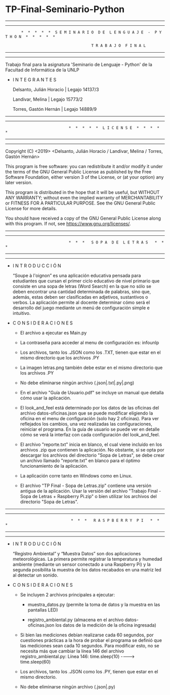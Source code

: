 # TP-Final-Seminario-Python


-------------------------------------------------------------------------------------------------------------
-------------------------------------------------------------------------------------------------------------

           *  *  *  *  *  S E M I N A R I O  D E  L E N G U A J E  -  P Y T H O N  *  *  *  *  *

                                          T R A B A J O  F I N A L

-------------------------------------------------------------------------------------------------------------
-------------------------------------------------------------------------------------------------------------
 Trabajo final para la asignatura 'Seminario de Lenguaje - Python' de la Facultad de Informática de la UNLP 


* I N T E G R A N T E S


    Delsanto, Julián Horacio  |   Legajo 14137/3

    Landivar, Melina          |   Legajo 15773/2

    Torres, Gastón Hernán     |   Legajo 14889/9


-------------------------------------------------------------------------------------------------------------
-------------------------------------------------------------------------------------------------------------

                                *  *  *  *  *  L I C E N S E  *  *  *  *  *

-------------------------------------------------------------------------------------------------------------
-------------------------------------------------------------------------------------------------------------

Copyright (C) <2019>  <Delsanto, Julián Horacio / Landivar, Melina / Torres, Gastón Hernán>

This program is free software: you can redistribute it and/or modify it under the terms of the GNU 
General Public License as published by the Free Software Foundation, either version 3 of the License, or 
(at your option) any later version.

This program is distributed in the hope that it will be useful, but WITHOUT ANY WARRANTY; without even the 
implied warranty of MERCHANTABILITY or FITNESS FOR A PARTICULAR PURPOSE.  See the GNU General Public License 
for more details.

You should have received a copy of the GNU General Public License along with this program.  If not, 
see <https://www.gnu.org/licenses/>.


-------------------------------------------------------------------------------------------------------------
-------------------------------------------------------------------------------------------------------------

                                *  *  *   S O P A  D E  L E T R A S   *  *  *

-------------------------------------------------------------------------------------------------------------
-------------------------------------------------------------------------------------------------------------


* I N T R O D U C C I Ó N

  “Soupe à l'oignon” es una aplicación educativa pensada para estudiantes que cursan el primer ciclo educativo 
  de nivel primario que consiste en una sopa de letras (Word Search) en la que no sólo se deben encontrar una 
  cantidad determinada de palabras, sino que, además, estas deben ser clasificadas en adjetivos, sustantivos o
  verbos.
  La aplicación permite al docente determinar cómo será el desarrollo del juego mediante un menú de configuración 
  simple e intuitivo.


* C O N S I D E R A C I O N E S

  - El archivo a ejecutar es Main.py 

  - La contraseña para acceder al menu de configuración es: infounlp

  - Los archivos, tanto los .JSON como los .TXT, tienen que estar en el mismo directorio que
  los archivos .PY

  - La imagen letras.png también debe estar en el mismo directorio que los archivos .PY

  - No debe eliminarse ningún archivo (.json|.txt|.py|.png)
  
  - En el archivo "Guía de Usuario.pdf" se incluye un manual que detalla cómo usar la
  aplicación.

  - El look_and_feel está determinado por los datos de las oficinas del archivo datos-oficinas.json que
  se puede modificar eligiendo la oficina en el menu de configuración (solo hay 2 oficinas). Para
  ver reflejados los cambios, una vez realizadas las configuraciones, reiniciar el programa. En la
  guía de usuario se puede ver en detalle cómo se verá la interfaz con cada configuración del
  look_and_feel.

  - El archivo "reporte.txt" inicia en blanco, el cual viene incluído en los archivos .zip que contienen
  la aplicación. No obstante, si se opta por descargar los archivos del directorio "Sopa de Letras", se
  debe crear un archivo llamado "reporte.txt" en blanco para el óptimo funcionamiento de la aplicación.
  
  - La aplicación corre tanto en Windows como en Linux.
  
  - El archivo "TP Final - Sopa de Letras.zip" contiene una versión antigua de la aplicación. Usar la
  versión del archivo "Trabajo Final - Sopa de Letras + Raspberry Pi.zip" o bien utilizar los archivos del
  directorio "Sopa de Letras".


-------------------------------------------------------------------------------------------------------------
-------------------------------------------------------------------------------------------------------------

                                 *  *  *   R A S P B E R R Y  P I   *  *  *

-------------------------------------------------------------------------------------------------------------
-------------------------------------------------------------------------------------------------------------

* I N T R O D U C C I Ó N

  “Registro Ambiental” y “Muestra Datos” son dos aplicaciones meteorológicas. La primera permite registrar la 
  temperatura y humedad ambiente (mediante un sensor conectado a una Raspberry Pi) y la segunda posibilita la 
  muestra de los datos recabados en una matriz led al detectar un sonido.


* C O N S I D E R A C I O N E S

  - Se incluyen 2 archivos principales a ejecutar:
     
     - muestra_datos.py (permite la toma de datos y la muestra en las pantallas LED)
     
     - registro_ambiental.py (almacena en el archivo datos-oficinas.json los datos de la
     medición de la oficina ingresada)

  - Si bien las mediciones debían realizarse cada 60 segundos, por cuestiones prácticas a la hora de
  probar el programa se definió que las mediciones sean cada 10 segundos. Para modificar esto, no se
  necesita más que cambiar la línea 146 del archivo registro_ambiental.py:
     Línea 146: time.sleep(10) ---->  time.sleep(60)

  - Los archivos, tanto los .JSON como los .PY, tienen que estar en el mismo directorio.

  - No debe eliminarse ningún archivo (.json|.py)

